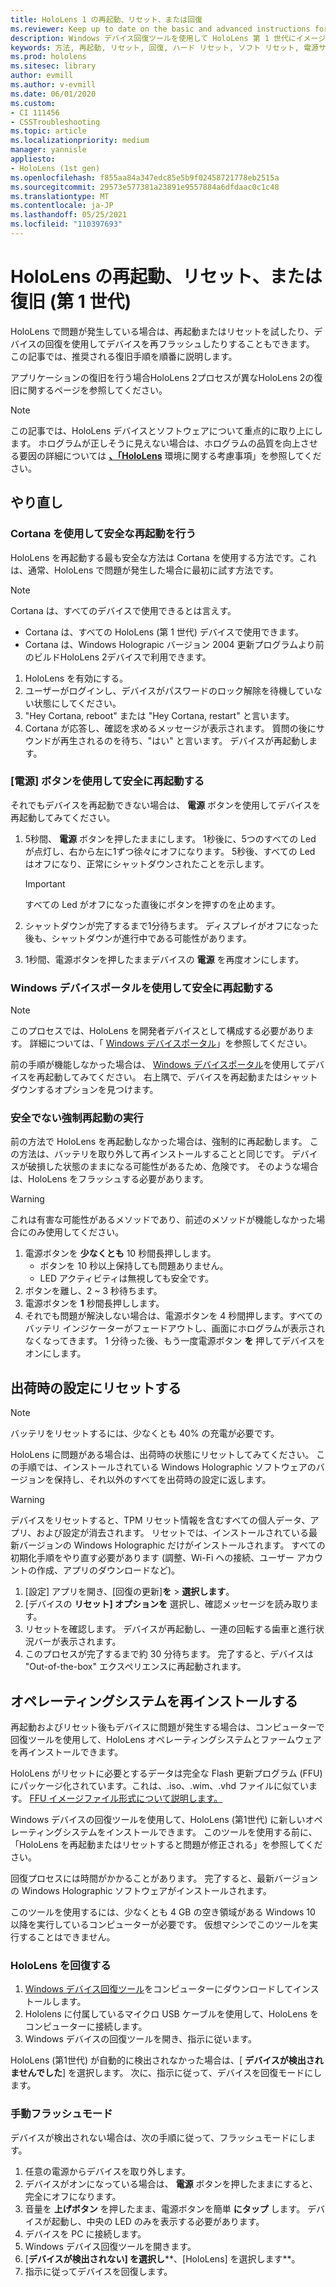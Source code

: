```yaml
---
title: HoloLens 1 の再起動、リセット、または回復
ms.reviewer: Keep up to date on the basic and advanced instructions for rebooting or resetting your HoloLens mixed reality device.
description: Windows デバイス回復ツールを使用して HoloLens 第 1 世代にイメージをフラッシュする方法。
keywords: 方法, 再起動, リセット, 回復, ハード リセット, ソフト リセット, 電源サイクル, HoloLens, シャットダウン, wdrt, Windows デバイス回復ツール
ms.prod: hololens
ms.sitesec: library
author: evmill
ms.author: v-evmill
ms.date: 06/01/2020
ms.custom:
- CI 111456
- CSSTroubleshooting
ms.topic: article
ms.localizationpriority: medium
manager: yannisle
appliesto:
- HoloLens (1st gen)
ms.openlocfilehash: f855aa84a347edc85e5b9f02458721778eb2515a
ms.sourcegitcommit: 29573e577381a23891e9557884a6dfdaac0c1c48
ms.translationtype: MT
ms.contentlocale: ja-JP
ms.lasthandoff: 05/25/2021
ms.locfileid: "110397693"
---
```

# <a name="restart-reset-or-recover-hololens-1st-gen"></a>HoloLens の再起動、リセット、または復旧 (第 1 世代)

HoloLens で問題が発生している場合は、再起動またはリセットを試したり、デバイスの回復を使用してデバイスを再フラッシュしたりすることもできます。 この記事では、推奨される復旧手順を順番に説明します。

アプリケーションの復旧を行う場合HoloLens 2プロセスが異なHoloLens 2の復旧[](https://docs.microsoft.com/hololens/hololens-recovery)に関するページを参照してください。

> [!NOTE]
> この記事では、HoloLens デバイスとソフトウェアについて重点的に取り上にします。 ホログラムが正しそうに見えない場合は、ホログラムの品質を向上させる要因の詳細については **[、「HoloLens](hololens-environment-considerations.md)** 環境に関する考慮事項」を参照してください。

## <a name="restart"></a>やり直し

### <a name="do-a-safe-restart-by-using-cortana"></a>Cortana を使用して安全な再起動を行う

HoloLens を再起動する最も安全な方法は Cortana を使用する方法です。これは、通常、HoloLens で問題が発生した場合に最初に試す方法です。

> [!NOTE] 
> Cortana は、すべてのデバイスで使用できるとは言えす。
> - Cortana は、すべての HoloLens (第 1 世代) デバイスで使用できます。 
> - Cortana は、Windows Holograpic バージョン 2004 更新プログラムより前のビルドHoloLens 2デバイスで利用できます。

1. HoloLens を有効にする。
1. ユーザーがログインし、デバイスがパスワードのロック解除を待機していない状態にしてください。
2. "Hey Cortana, reboot" または "Hey Cortana, restart" と言います。
3. Cortana が応答し、確認を求めるメッセージが表示されます。 質問の後にサウンドが再生されるのを待ち、"はい" と言います。 デバイスが再起動します。

### <a name="use-the-power-button-to-do-a-safe-restart"></a>[電源] ボタンを使用して安全に再起動する

それでもデバイスを再起動できない場合は、 **電源** ボタンを使用してデバイスを再起動してみてください。

1. 5秒間、 **電源** ボタンを押したままにします。 1秒後に、5つのすべての Led が点灯し、右から左に1ずつ徐々にオフになります。 5秒後、すべての Led はオフになり、正常にシャットダウンされたことを示します。
      
   > [!IMPORTANT]
   > すべての Led がオフになった直後にボタンを押すのを止めます。
1. シャットダウンが完了するまで1分待ちます。 ディスプレイがオフになった後も、シャットダウンが進行中である可能性があります。
2. 1秒間、電源ボタンを押したままデバイスの **電源** を再度オンにします。

### <a name="do-a-safe-restart-by-using-windows-device-portal"></a>Windows デバイスポータルを使用して安全に再起動する

> [!NOTE]
> このプロセスでは、HoloLens を開発者デバイスとして構成する必要があります。 詳細については、「 [Windows デバイスポータル](https://docs.microsoft.com/windows/mixed-reality/using-the-windows-device-portal)」を参照してください。

前の手順が機能しなかった場合は、 [Windows デバイスポータル](https://docs.microsoft.com/windows/mixed-reality/using-the-windows-device-portal)を使用してデバイスを再起動してみてください。 右上隅で、デバイスを再起動またはシャットダウンするオプションを見つけます。

### <a name="do-an-unsafe-forced-restart"></a>安全でない強制再起動の実行

前の方法で HoloLens を再起動しなかった場合は、強制的に再起動します。 この方法は、バッテリを取り外して再インストールすることと同じです。 デバイスが破損した状態のままになる可能性があるため、危険です。 そのような場合は、HoloLens をフラッシュする必要があります。  

> [!WARNING]
> これは有害な可能性があるメソッドであり、前述のメソッドが機能しなかった場合にのみ使用してください。

1. 電源ボタンを **少なくとも** 10 秒間長押しします。
   - ボタンを 10 秒以上保持しても問題ありません。
   - LED アクティビティは無視しても安全です。
1. ボタンを離し、2 ~ 3 秒待ちます。
1. 電源ボタンを **1** 秒間長押しします。
1. それでも問題が解決しない場合は、電源ボタンを 4 秒間押します。すべてのバッテリ インジケーターがフェードアウトし、画面にホログラムが表示されなくなってきます。 1 分待った後、もう一度電源ボタン **を** 押してデバイスをオンにします。

## <a name="reset-to-factory-settings"></a>出荷時の設定にリセットする

> [!NOTE]
> バッテリをリセットするには、少なくとも 40% の充電が必要です。

HoloLens に問題がある場合は、出荷時の状態にリセットしてみてください。 この手順では、インストールされている Windows Holographic ソフトウェアのバージョンを保持し、それ以外のすべてを出荷時の設定に返します。

>[!WARNING]
> デバイスをリセットすると、TPM リセット情報を含むすべての個人データ、アプリ、および設定が消去されます。 リセットでは、インストールされている最新バージョンの Windows Holographic だけがインストールされます。 すべての初期化手順をやり直す必要があります (調整、Wi-Fi への接続、ユーザー アカウントの作成、アプリのダウンロードなど)。

1. [設定] アプリを開き、[回復の更新]**を**  >  **選択します**。
1. [デバイスの **リセット] オプションを** 選択し、確認メッセージを読み取ります。
1. リセットを確認します。 デバイスが再起動し、一連の回転する歯車と進行状況バーが表示されます。
1. このプロセスが完了するまで約 30 分待ちます。 完了すると、デバイスは "Out-of-the-box" エクスペリエンスに再起動されます。

## <a name="reinstall-the-operating-system"></a>オペレーティングシステムを再インストールする

再起動およびリセット後もデバイスに問題が発生する場合は、コンピューターで回復ツールを使用して、HoloLens オペレーティングシステムとファームウェアを再インストールできます。  

HoloLens がリセットに必要とするデータは完全な Flash 更新プログラム (FFU) にパッケージ化されています。これは、.iso、.wim、.vhd ファイルに似ています。 [FFU イメージファイル形式について説明します。](https://docs.microsoft.com/windows-hardware/manufacture/desktop/wim-vs-ffu-image-file-formats)

Windows デバイスの回復ツールを使用して、HoloLens (第1世代) に新しいオペレーティングシステムをインストールできます。 このツールを使用する前に、「HoloLens を再起動またはリセットすると問題が修正される」を参照してください。

回復プロセスには時間がかかることがあります。 完了すると、最新バージョンの Windows Holographic ソフトウェアがインストールされます。

このツールを使用するには、少なくとも 4 GB の空き領域がある Windows 10 以降を実行しているコンピューターが必要です。 仮想マシンでこのツールを実行することはできません。

### <a name="recover-your-hololens"></a>HoloLens を回復する

1. [Windows デバイス回復ツール](https://support.microsoft.com/help/12379/windows-10-mobile-device-recovery-tool-faq)をコンピューターにダウンロードしてインストールします。
1. Hololens に付属しているマイクロ USB ケーブルを使用して、HoloLens をコンピューターに接続します。
1. Windows デバイスの回復ツールを開き、指示に従います。

HoloLens (第1世代) が自動的に検出されなかった場合は、[ **デバイスが検出されませんでした**] を選択します。 次に、指示に従って、デバイスを回復モードにします。

### <a name="manual-flashing-mode"></a>手動フラッシュモード

デバイスが検出されない場合は、次の手順に従って、フラッシュモードにします。

1. 任意の電源からデバイスを取り外します。
1. デバイスがオンになっている場合は、 **電源** ボタンを押したままにすると、完全にオフになります。
2. 音量を **上げボタン** を押したまま、電源ボタンを簡単 **にタップ** します。 デバイスが起動し、中央の LED のみを表示する必要があります。
3. デバイスを PC に接続します。
4. Windows デバイス回復ツールを開きます。
5. [**デバイスが検出されない] を選択し****、[HoloLens] を選択します**。 
6. 指示に従ってデバイスを回復します。
